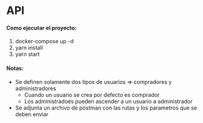 # API

#### Como ejecutar el proyecto:

1. docker-compose up -d
2. yarn install
3. yarn start

#### Notas:

- Se definen solamente dos tipos de usuarios => compradores y administradores
    - Cuando un usuario se crea por defecto es comprador
    - Los administradoes pueden ascender a un usuario a administrador
- Se adjunta un archivo de postman con las rutas y los parametros que se deben enviar